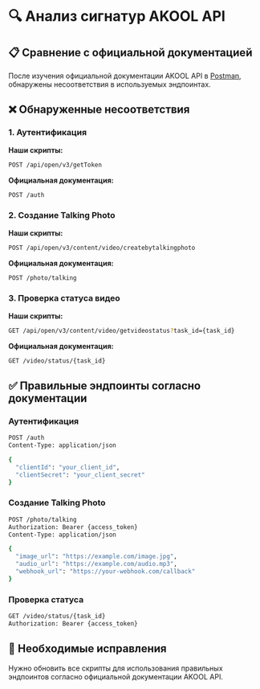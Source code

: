 # 🔍 Анализ сигнатур AKOOL API

## 📋 Сравнение с официальной документацией

После изучения официальной документации AKOOL API в [Postman](https://www.postman.com/akoolai/team-workspace/folder/wl1p2dw/v3), обнаружены несоответствия в используемых эндпоинтах.

## ❌ Обнаруженные несоответствия

### 1. Аутентификация
**Наши скрипты:**
```bash
POST /api/open/v3/getToken
```

**Официальная документация:**
```bash
POST /auth
```

### 2. Создание Talking Photo
**Наши скрипты:**
```bash
POST /api/open/v3/content/video/createbytalkingphoto
```

**Официальная документация:**
```bash
POST /photo/talking
```

### 3. Проверка статуса видео
**Наши скрипты:**
```bash
GET /api/open/v3/content/video/getvideostatus?task_id={task_id}
```

**Официальная документация:**
```bash
GET /video/status/{task_id}
```

## ✅ Правильные эндпоинты согласно документации

### Аутентификация
```bash
POST /auth
Content-Type: application/json

{
  "clientId": "your_client_id",
  "clientSecret": "your_client_secret"
}
```

### Создание Talking Photo
```bash
POST /photo/talking
Authorization: Bearer {access_token}
Content-Type: application/json

{
  "image_url": "https://example.com/image.jpg",
  "audio_url": "https://example.com/audio.mp3",
  "webhook_url": "https://your-webhook.com/callback"
}
```

### Проверка статуса
```bash
GET /video/status/{task_id}
Authorization: Bearer {access_token}
```

## 🔧 Необходимые исправления

Нужно обновить все скрипты для использования правильных эндпоинтов согласно официальной документации AKOOL API.

